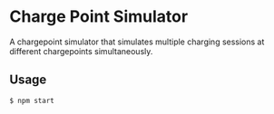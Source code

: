 # Charge Point Simulator
A chargepoint simulator that simulates multiple charging sessions at different chargepoints simultaneously.

## Usage
````shell
$ npm start
````
